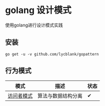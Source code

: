 # golang 设计模式

使用golang进行设计模式实践

## 安装
```shell
go get -u -v github.com/lycblank/gopattern
```

## 行为模式
| 模式 | 描述        | 状态  |
|---|-----------|-----|
| [访问者模式](visitor/Readme.md) | 算法与数据结构分离 | ✔   |






